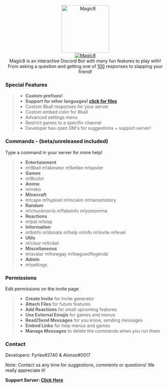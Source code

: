 <div align="center">
<img src="https://i.imgur.com/5zAi5QU.png" width="150" height="150" alt="Magic8" class="center">
<br>
<a href="https://top.gg/bot/484148705507934208" >
  <img src="https://top.gg/api/widget/484148705507934208.svg?usernamecolor=9a00ff&topcolor=1F1F1F" alt="Magic8" />
</a><br>
</div>


<div align="center">
  Magic8 is an interactive Discord Bot with many fun features to play with! From asking a question and getting one of <u>100</u> responses to slapping your friend!<br>
</div>


### Special Features
> - **Custom prefixes!**
> - **Support for other languages! [click for files](https://github.com/Fyrlex/Magic8/tree/master/languages)**
> - Custom 8ball responses for your server
> - Custom embed color for 8ball
> - Advanced settings menu
> - Restrict games to a specific channel
> - Developer has open DM's for suggestions + support server!


### Commands - (beta/unreleased included)
<p>Type a command in your server for more help!</p>

> - **Entertainment**
> - m!8ball m!akinator m!belike m!spoiler
> - **Games**
> - m!8color
> - **Anime**
> - m!neko
> - **Minecraft**
> - m!cape m!hypixel m!mcskin m!namehistory
> - **Random**
> - m!chucknorris m!fakeinfo m!yomomma
> - **Reactions**
> - m!pat m!slap
> - **Information**
> - m!binfo m!donate m!help m!info m!invite m!level
> - **Utils**
> - m!clear m!ticket
> - **Miscellaneous**
> - m!avatar m!howgay m!leagueoflegends
> - **Admin**
> - m!settings

### Permissions
<p>Edit permissions on the invite page</p>

> - **Create Invite** for invite generator
> - **Attach Files** for future features
> - **Add Reactions** for small upcoming features
> - **Use External Emojis** for games and menus
> - **Read/Send Messages** for you know, sending messages
> - **Embed Links** for help menus and games
> - **Manage Messages** to delete the commands when you run them 


### Contact
Developers: Fyrlex#2740 & Alonso#0017

Note: Contact us any time for suggestions, comments or questions! We really appreciate it!

**Support Server: [Click Here](https://dicsord.gg/MYKfu5Q)**

